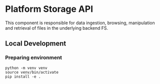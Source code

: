 # Platform Storage API

This component is responsible for data ingestion, browsing, manipulation and
retrieval of files in the underlying backend FS.

## Local Development

### Preparing environment
```
python -m venv venv
source venv/bin/activate
pip install -e .
```

